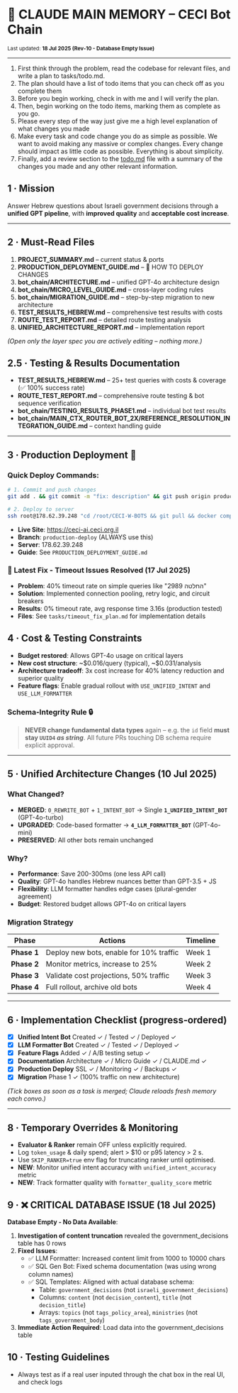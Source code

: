 # 🧠 CLAUDE MAIN MEMORY – CECI Bot Chain

<small>Last updated: **18 Jul 2025 (Rev‑10 - Database Empty Issue)**</small>

---

1. First think through the problem, read the codebase for relevant files, and write a plan to tasks/todo.md.
2. The plan should have a list of todo items that you can check off as you complete them
3. Before you begin working, check in with me and I will verify the plan.
4. Then, begin working on the todo items, marking them as complete as you go.
5. Please every step of the way just give me a high level explanation of what changes you made
6. Make every task and code change you do as simple as possible. We want to avoid making any massive or complex changes. Every change should impact as little code as possible. Everything is about simplicity.
7. Finally, add a review section to the [todo.md](http://todo.md/) file with a summary of the changes you made and any other relevant information.

## 1 · Mission

Answer Hebrew questions about Israeli government decisions through a **unified GPT pipeline**, with **improved quality** and **acceptable cost increase**.

---

## 2 · Must‑Read Files

1. **PROJECT\_SUMMARY.md** – current status & ports
2. **PRODUCTION\_DEPLOYMENT\_GUIDE.md** – 🚀 HOW TO DEPLOY CHANGES
3. **bot_chain/ARCHITECTURE.md** – unified GPT-4o architecture design
4. **bot_chain/MICRO\_LEVEL\_GUIDE.md** – cross‑layer coding rules
5. **bot_chain/MIGRATION\_GUIDE.md** – step-by-step migration to new architecture
6. **TEST\_RESULTS\_HEBREW.md** – comprehensive test results with costs
7. **ROUTE\_TEST\_REPORT.md** – detailed route testing analysis
8. **UNIFIED\_ARCHITECTURE\_REPORT.md** – implementation report

*(Open only the layer spec you are actively editing – nothing more.)*

## 2.5 · Testing & Results Documentation

- **TEST\_RESULTS\_HEBREW.md** – 25+ test queries with costs & coverage (✅ 100% success rate)
- **ROUTE\_TEST\_REPORT.md** – comprehensive route testing & bot sequence verification
- **bot_chain/TESTING\_RESULTS\_PHASE1.md** – individual bot test results
- **bot_chain/MAIN\_CTX\_ROUTER\_BOT\_2X/REFERENCE\_RESOLUTION\_INTEGRATION\_GUIDE.md** – context handling guide

---

## 3 · Production Deployment 🚀

### Quick Deploy Commands:
```bash
# 1. Commit and push changes
git add . && git commit -m "fix: description" && git push origin production-deploy

# 2. Deploy to server
ssh root@178.62.39.248 "cd /root/CECI-W-BOTS && git pull && docker compose -f docker-compose.yml -f docker-compose.prod.yml --env-file .env.prod build [service] && ./run-compose.sh up -d [service]"
```

* **Live Site**: https://ceci-ai.ceci.org.il
* **Branch**: `production-deploy` (ALWAYS use this)
* **Server**: 178.62.39.248
* **Guide**: See `PRODUCTION_DEPLOYMENT_GUIDE.md`

### 🎯 Latest Fix - Timeout Issues Resolved (17 Jul 2025)
* **Problem**: 40% timeout rate on simple queries like "החלטה 2989"
* **Solution**: Implemented connection pooling, retry logic, and circuit breakers
* **Results**: 0% timeout rate, avg response time 3.16s (production tested)
* **Files**: See `tasks/timeout_fix_plan.md` for implementation details

## 4 · Cost & Testing Constraints

* **Budget restored**: Allows GPT-4o usage on critical layers
* **New cost structure**: ~\$0.016/query (typical), ~\$0.031/analysis 
* **Architecture tradeoff**: 3x cost increase for 40% latency reduction and superior quality
* **Feature flags**: Enable gradual rollout with `USE_UNIFIED_INTENT` and `USE_LLM_FORMATTER`

### Schema‑Integrity Rule  🔒

> **NEVER change fundamental data types** again – e.g. the `id` field **must stay `UUID4` *as string***. All future PRs touching DB schema require explicit approval.

---

## 5 · Unified Architecture Changes (10 Jul 2025)

### What Changed?
- **MERGED**: `0_REWRITE_BOT` + `1_INTENT_BOT` → Single **`1_UNIFIED_INTENT_BOT`** (GPT-4o-turbo)
- **UPGRADED**: Code-based formatter → **`4_LLM_FORMATTER_BOT`** (GPT-4o-mini)
- **PRESERVED**: All other bots remain unchanged

### Why?
- **Performance**: Save 200-300ms (one less API call)
- **Quality**: GPT-4o handles Hebrew nuances better than GPT-3.5 + JS
- **Flexibility**: LLM formatter handles edge cases (plural-gender agreement)
- **Budget**: Restored budget allows GPT-4o on critical layers

### Migration Strategy
| Phase | Actions | Timeline |
| --- | --- | --- |
| **Phase 1** | Deploy new bots, enable for 10% traffic | Week 1 |
| **Phase 2** | Monitor metrics, increase to 25% | Week 2 |
| **Phase 3** | Validate cost projections, 50% traffic | Week 3 |
| **Phase 4** | Full rollout, archive old bots | Week 4 |

---

## 6 · Implementation Checklist (progress‑ordered)

* [x] **Unified Intent Bot** Created ✓ / Tested ✓ / Deployed ✓
* [x] **LLM Formatter Bot** Created ✓ / Tested ✓ / Deployed ✓
* [x] **Feature Flags** Added ✓ / A/B testing setup ✓
* [x] **Documentation** Architecture ✓ / Micro Guide ✓ / CLAUDE.md ✓
* [x] **Production Deploy** SSL ✓ / Monitoring ✓ / Backups ✓
* [x] **Migration** Phase 1 ✓ (100% traffic on new architecture)

*(Tick boxes as soon as a task is merged; Claude reloads fresh memory each convo.)*

---

## 8 · Temporary Overrides & Monitoring

* **Evaluator & Ranker** remain OFF unless explicitly required.
* Log `token_usage` & daily spend; alert > \$10 or p95 latency > 2 s.
* Use `SKIP_RANKER=true` env flag for truncating ranker until optimised.
* **NEW**: Monitor unified intent accuracy with `unified_intent_accuracy` metric
* **NEW**: Track formatter quality with `formatter_quality_score` metric

## 9 · ❌ CRITICAL DATABASE ISSUE (18 Jul 2025) 

**Database Empty - No Data Available**:
1. **Investigation of content truncation** revealed the government_decisions table has 0 rows
2. **Fixed Issues**:
   - ✅ LLM Formatter: Increased content limit from 1000 to 10000 chars
   - ✅ SQL Gen Bot: Fixed schema documentation (was using wrong column names)
   - ✅ SQL Templates: Aligned with actual database schema:
     - Table: `government_decisions` (not `israeli_government_decisions`)
     - Columns: `content` (not `decision_content`), `title` (not `decision_title`)
     - Arrays: `topics` (not `tags_policy_area`), `ministries` (not `tags_government_body`)
3. **Immediate Action Required**: Load data into the government_decisions table

## 10 · Testing Guidelines

* Always test as if a real user inputed through the chat box in the real UI, and check logs
